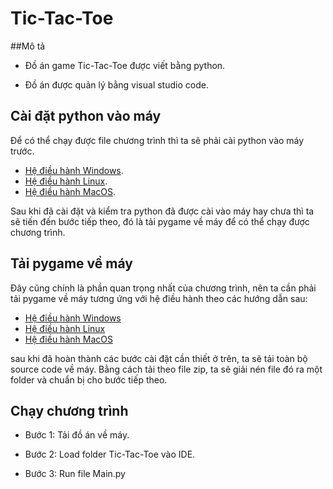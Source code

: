 # Tic-Tac-Toe
##Mô tả

- Đồ án game Tic-Tac-Toe được viết bằng python.

- Đồ án được quản lý bằng visual studio code.

## Cài đặt python vào máy
Để có thể chạy được file chương trình thì ta sẽ phải cài python vào máy trước.
- [Hệ điều hành Windows](https://www.geeksforgeeks.org/how-to-install-python-on-windows/).
- [Hệ điều hành Linux](https://www.geeksforgeeks.org/how-to-install-python-on-linux/).
- [Hệ điều hành MacOS](https://www.geeksforgeeks.org/how-to-download-and-install-python-latest-version-on-macos-mac-os-x/).

Sau khi đã cài đặt và kiểm tra python đã được cài vào máy hay chưa thì ta sẽ tiến đến bước tiếp theo, đó là tải pygame về máy để có thể chạy được chương trình.
## Tải pygame về máy
Đây cũng chính là phần quan trọng nhất của chương trình, nên ta cần phải tải pygame về máy tương ứng với hệ điều hành theo các hướng dẫn sau:
- [Hệ điều hành Windows](https://www.geeksforgeeks.org/how-to-install-pygame-in-windows/)
- [Hệ điều hành Linux](https://www.geeksforgeeks.org/install-pygame-in-linux/)
- [Hệ điều hành MacOS](https://www.geeksforgeeks.org/install-pygame-in-macos/)

sau khi đã hoàn thành các bước cài đặt cần thiết ở trên, ta sẽ tải toàn bộ source code về máy. Bằng cách tải theo file zip, ta sẽ giải nén file đó ra một folder và chuẩn bị cho bước tiếp theo.
## Chạy chương trình
- Bước 1: Tải đồ án về máy.

- Bước 2: Load folder Tic-Tac-Toe vào IDE.

- Bước 3: Run file Main.py

